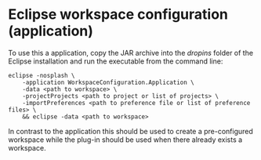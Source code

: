 # Eclipse workspace configuration (application)

To use this a application, copy the JAR archive into the *dropins* folder of the Eclipse
installation and run the executable from the command line:

```shell
eclipse -nosplash \
    -application WorkspaceConfiguration.Application \
    -data <path to workspace> \
    -projectProjects <path to project or list of projects> \
    -importPreferences <path to preference file or list of preference files> \
    && eclipse -data <path to workspace>
```

In contrast to the application this should be used to create a pre-configured workspace while the
plug-in should be used when there already exists a workspace.
